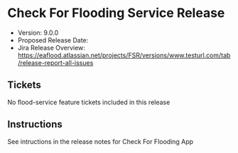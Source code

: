 # Check For Flooding Service Release

* Version: 9.0.0
* Proposed Release Date: 
* Jira Release Overview: https://eaflood.atlassian.net/projects/FSR/versions/www.testurl.com/tab/release-report-all-issues

## Tickets


  No flood-service feature tickets included in this release


## Instructions

See intructions in the release notes for Check For Flooding App
